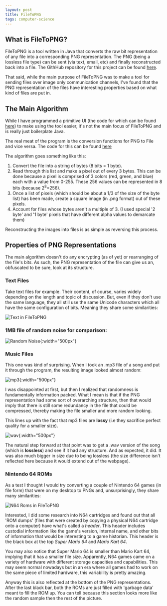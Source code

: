 ```yaml
---
layout: post
title: FileToPNG
tags: computer-science
---
```

## What is FileToPNG?
FileToPNG is a tool written in Java that converts the raw bit representation of any file into a corresponding PNG representation. The PNG (being a lossless file type) can be sent (via text, email, etc) and finally reconstructed back into a file. The GithHub repository for this project can be found [here](https://github.com/ozanerhansha/FileToPNG).

That said, while the main purpose of FileToPNG was to make a tool for sending files over image only communication channels, I've found that the PNG representation of the files have interesting properties based on what kind of files are put in.

<!--more-->

## The Main Algorithm
While I have programmed a primitive UI (the code for which can be found [here](https://github.com/ozanerhansha/FileToPNG/blob/master/src/Main.java)) to make using the tool easier, it's not the main focus of FileToPNG and is really just boilerplate Java.

The real meat of the program is the conversion functions for PNG to File and vice versa. The code for this can be found [here](https://github.com/ozanerhansha/FileToPNG/blob/master/src/GFile.java)

The algorithm goes something like this:
1. Convert the file into a string of bytes (8 bits = 1 byte).
2. Read through this list and make a pixel out of every 3 bytes. This can be done because a pixel is comprised of 3 colors (red, green, and blue) each with a value from 0-255. These 256 values can be represented in 8 bits (because 2<sup>8</sup>=256).
4. Once a list of pixels (which should be about a 1/3 of the size of the byte list) has been made, create a square image (in .png format) out of these pixels.
5. Account for files whose bytes aren't a multiple of 3. (I used special '2 byte' and '1 byte' pixels that have different alpha values to demarcate them)

Reconstructing the images into files is as simple as reversing this process.

## Properties of PNG Representations
The main algorithm doesn't do any encrypting (as of yet) or rearranging of the file's bits. As such, the PNG representation of the file can give us an, obfuscated to be sure, look at its structure.

### Text Files
Take text files for example. Their content, of course, varies widely depending on the length and topic of discussion. But, even if they don't use the same language, they all still use the same Unicode characters which all have the same configuration of bits. Meaning they share some similarities:

![Text in FileToPNG](/assets/2016/09/filetopng/text_diagram.png)

### 1MB file of random noise for comparison:
![Random Noise](/assets/2016/09/filetopng/random_data.png){:width="500px"}

### Music Files
This one was kind of surprising. When I took an .mp3 file of a song and put it through the program, the resulting image looked almost random:

![mp3](/assets/2016/09/filetopng/song_mp3.png){:width="500px"}

I was disappointed at first, but then I realized that randomness is fundamentally information packed. What I mean is that if the PNG representation had some sort of overarching structure, then that would imply that there is still some redundancy in the file that could be compressed, thereby making the file smaller and more random looking.

This lines up with the fact that mp3 files are **lossy** (i.e they sacrifice perfect quality for a smaller size).

![wav](/assets/2016/09/filetopng/song_wav.png){:width="500px"}

The natural step forward at that point was to get a .wav version of the song (which is **lossless**) and see if it had any structure. And as expected, it did. It was also much bigger in size due to being lossless (the size difference isn't reflected here because it would extend out of the webpage).

### Nintendo 64 ROMs
As a test I thought I would try converting a couple of Nintendo 64 games (in file form) that were on my desktop to PNGs and, unsurprisingly, they share many similarities:

![N64 Roms in FileToPNG](/assets/2016/09/filetopng/n64_diagram.png)

Interested, I did some research into N64 cartridges and found out that all 'ROM dumps' (files that were created by copying a physical N64 cartridge onto a computer) have what's called a *header*. This header includes custodial information like the game's version, internal name, and other bits of information that would be interesting to a game historian. This header is the black box at the top *Super Mario 64* and *Mario Kart 64*.

You may also notice that Super Mario 64 is smaller than Mario Kart 64, implying that it has a smaller file size. Apparently, N64 games came on a variety of hardware with different storage capacities and capabilities. This may seem normal nowadays but in an era where all games had to work on the same piece of limited hardware, this variability is pretty amazing.

Anyway this is also reflected at the bottom of the PNG representations. After the last black bar, both the ROMs are just filled with 'garbage data' meant to fill the ROM up. You can tell because this section looks more like the random sample then the rest of the picture.

